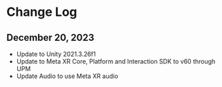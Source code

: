 # Change Log

## December 20, 2023
* Update to Unity 2021.3.26f1
* Update to Meta XR Core, Platform and Interaction SDK to v60 through UPM
* Update Audio to use Meta XR audio